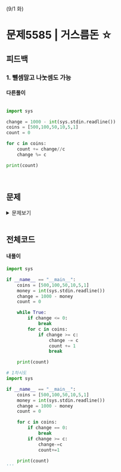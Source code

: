 (9/1 화)

# 문제5585 | 거스름돈 ☆

## 피드백

### 1. 뺄셈말고 나눗셈도 가능 

#### 다른풀이

```python

import sys

change = 1000 - int(sys.stdin.readline())
coins = [500,100,50,10,5,1]
count = 0

for c in coins:
    count += change//c
    change %= c

print(count)


```

<br/>

## 문제
<details>
<summary> 문제보기 </summary>

타로는 자주 JOI잡화점에서 물건을 산다. JOI잡화점에는 잔돈으로 500엔, 100엔, 50엔, 10엔, 5엔, 1엔이 충분히 있고, 언제나 거스름돈 개수가 가장 적게 잔돈을 준다. 타로가 JOI잡화점에서 물건을 사고 카운터에서 1000엔 지폐를 한장 냈을 때, 받을 잔돈에 포함된 잔돈의 개수를 구하는 프로그램을 작성하시오.

예를 들어 입력된 예1의 경우에는 아래 그림에서 처럼 4개를 출력해야 한다.<br/>
<img src="https://user-images.githubusercontent.com/62331803/91864162-dd52ad80-ecaa-11ea-8ebc-e5b98960cf1f.png" width="50%">

<br/>

#### 입력
입력은 한줄로 이루어져있고, 타로가 지불할 돈(1 이상 1000미만의 정수) 1개가 쓰여져있다.

#### 출력
제출할 출력 파일은 1행으로만 되어 있다. 잔돈에 포함된 매수를 출력하시오.

#### 입출력예시 <br/> 
<img src="https://user-images.githubusercontent.com/62331803/91864329-0c691f00-ecab-11ea-8994-5f3001c6a1e0.png" width="50%">

</details>

<br/>


## 전체코드

#### 내풀이

```python
import sys

if __name__ == "__main__":
    coins = [500,100,50,10,5,1]
    money = int(sys.stdin.readline())
    change = 1000 - money
    count = 0

    while True:
        if change <= 0:
            break
        for c in coins:
            if change >= c:
                change -= c
                count += 1
                break

    print(count)

# 1차시도
import sys

if __name__ == "__main__":
    coins = [500,100,50,10,5,1]
    money = int(sys.stdin.readline())
    change = 1000 - money
    count = 0

    for c in coins:
        if change == 0:
            break
        if change >= c:
            change-=c
            count+=1

    print(count)
'''

